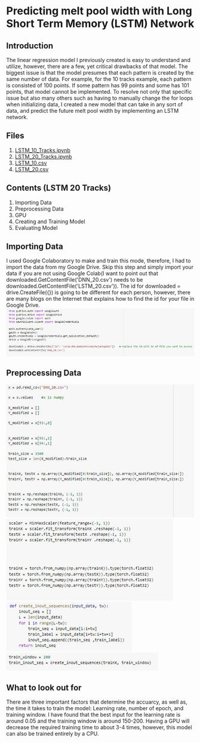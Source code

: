 # Predicting melt pool width with Long Short Term Memory (LSTM) Network

## Introduction
The linear regression model I previously created is easy to understand and utilize, however, there are a few, yet critical drawbacks of that model. The biggest issue is that the model presumes that each pattern is created by the same number of data. For example, for the 10 tracks example, each pattern is consisted of 100 points. If some pattern has 99 points and some has 101 points, that model cannot be implemented. To resolve not only that specific issue but also many others such as having to manually change the for loops when initializing data, I created a new model that can take in any sort of data, and predict the future melt pool width by implementing an LSTM network.

## Files
1. [LSTM_10_Tracks.ipynb](https://github.com/macs-lab/ml_mpw_modeling/blob/master/LSTM/LSTM_10_Tracks.ipynb)
2. [LSTM_20_Tracks.ipynb](https://github.com/macs-lab/ml_mpw_modeling/blob/master/LSTM/LSTM_20_Tracks.ipynb)
3. [LSTM_10.csv](https://github.com/macs-lab/ml_mpw_modeling/blob/master/LSTM/LSTM_10.csv)
4. [LSTM_20.csv](https://github.com/macs-lab/ml_mpw_modeling/blob/master/LSTM/LSTM_20.csv)

## Contents (LSTM 20 Tracks)
1. Importing Data
2. Preprocessing Data
3. GPU
4. Creating and Training Model
5. Evaluating Model

## Importing Data
I used Google Colaboratory to make and train this mode, therefore, I had to import the data from my Google Drive. Skip this step and simply import your data if you are not using Google Colab(I want to point out that downloaded.GetContentFile('DNN_20.csv') needs to be downloaded.GetContentFile('LSTM_20.csv')). The id for downloaded = drive.CreateFile({}) is going to be different for each person, however, there are many blogs on the Internet that explains how to find the id for your file in Google Drive.
![](images/Importing%20Data.JPG)

## Preprocessing Data
![](images/Preprocessing1.JPG)
![](images/Preprocessing2.JPG)
![](images/Preprocessing3.JPG)
![](images/Preprocessing4.JPG)

## What to look out for
There are three important factors that determine the accuarcy, as well as, the time it takes to train the model: Learning rate, number of epoch, and training window. I have found that the best input for the learning rate is around 0.05 and the training window is around 150-200. Having a GPU will decrease the required training time to about 3-4 times, however, this model can also be trained entirely by a CPU.
